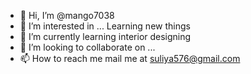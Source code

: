 - 👋 Hi, I’m @mango7038
- 👀 I’m interested in ... Learning new things
- 🌱 I’m currently learning interior designing
- 💞️ I’m looking to collaborate on ...
- 📫 How to reach me mail me at suliya576@gmail.com

<!---
mango7038/mango7038 is a ✨ special ✨ repository because its `README.md` (this file) appears on your GitHub profile.
You can click the Preview link to take a look at your changes.
--->
